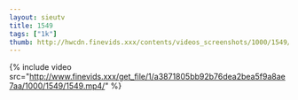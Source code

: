 ```yaml
--- 
layout: sieutv
title: 1549
tags: ["1k"]
thumb: http://hwcdn.finevids.xxx/contents/videos_screenshots/1000/1549/preview.mp4.jpg
---
```

{% include video src="http://www.finevids.xxx/get_file/1/a3871805bb92b76dea2bea5f9a8ae7aa/1000/1549/1549.mp4/" %} 
